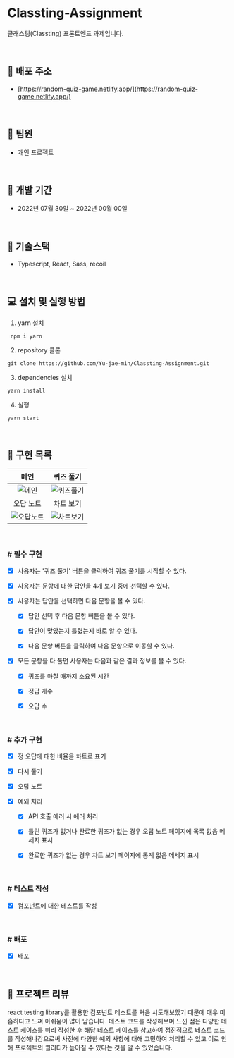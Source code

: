 # Classting-Assignment

클래스팅(Classting) 프론트엔드 과제입니다.

<br />

## 🎉 **배포 주소**

- [https://random-quiz-game.netlify.app/](https://random-quiz-game.netlify.app/)

<br />

## 👬 **팀원**

- 개인 프로젝트

<br>

## 📅 **개발 기간**

- 2022년 07월 30일 ~ 2022년 00월 00일

<br />

## 🔧 **기술스택**

- Typescript, React, Sass, recoil

<br />

## 💻 **설치 및 실행 방법**

1. yarn 설치

```
 npm i yarn
```

2. repository 클론

```
git clone https://github.com/Yu-jae-min/Classting-Assignment.git
```

3. dependencies 설치

```
yarn install
```

4. 실행

```
yarn start
```

<br />

## 📒 **구현 목록**

|메인|퀴즈 풀기|
|:-:|:-:|
|![메인](https://user-images.githubusercontent.com/85284246/181919905-5dab08bb-6075-4db9-a927-df81d970fc2f.png)|![퀴즈풀기](https://user-images.githubusercontent.com/85284246/181919936-43ed8aaa-f7f4-408e-baff-fa63a842c0b1.png)|
|오답 노트|차트 보기|
|![오답노트](https://user-images.githubusercontent.com/85284246/181919921-43b78bed-3046-4001-b525-5a86735dc2d0.png)|![차트보기](https://user-images.githubusercontent.com/85284246/181919928-db15eeed-c976-4a73-b792-7a59deee58c1.png)|

<br />

### # 필수 구현

- [x] 사용자는 '퀴즈 풀기' 버튼을 클릭하여 퀴즈 풀기를 시작할 수 있다.

- [x] 사용자는 문항에 대한 답안을 4개 보기 중에 선택할 수 있다.

- [x] 사용자는 답안을 선택하면 다음 문항을 볼 수 있다.

  - [x] 답안 선택 후 다음 문항 버튼을 볼 수 있다.

  - [x] 답안이 맞았는지 틀렸는지 바로 알 수 있다.

  - [x] 다음 문항 버튼을 클릭하여 다음 문항으로 이동할 수 있다.

- [x] 모든 문항을 다 풀면 사용자는 다음과 같은 결과 정보를 볼 수 있다.

  - [x] 퀴즈를 마칠 때까지 소요된 시간

  - [x] 정답 개수

  - [x] 오답 수

<br>

### # 추가 구현

- [x] 정 오답에 대한 비율을 차트로 표기

- [x] 다시 풀기

- [x] 오답 노트

- [x] 예외 처리

  - [x] API 호출 에러 시 에러 처리

  - [x] 틀린 퀴즈가 없거나 완료한 퀴즈가 없는 경우 오답 노트 페이지에 목록 없음 메세지 표시

  - [x] 완료한 퀴즈가 없는 경우 차트 보기 페이지에 통계 없음 메세지 표시

<br>

### # 테스트 작성

- [x] 컴포넌트에 대한 테스트를 작성

<br>

### # 배포

- [x] 배포

<br>

## 🎉 **프로젝트 리뷰**

react testing library를 활용한 컴포넌트 테스트를 처음 시도해보았기 때문에 매우 미흡하다고 느껴 아쉬움이 많이 남습니다.
테스트 코드를 작성해보며 느낀 점은 다양한 테스트 케이스를 미리 작성한 후 해당 테스트 케이스를 참고하여 점진적으로 테스트 코드를 작성해나감으로써 사전에 다양한 예외 사항에 대해 고민하여 처리할 수 있고 이로 인해 프로젝트의 퀄리티가 높아질 수 있다는 것을 알 수 있었습니다.

<br>